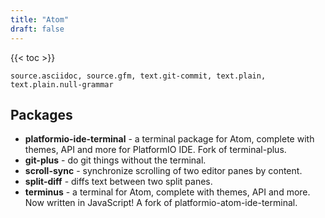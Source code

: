 ```yaml
---
title: "Atom"
draft: false
---
```


{{< toc >}}

```text
source.asciidoc, source.gfm, text.git-commit, text.plain, text.plain.null-grammar
```

## Packages

* **platformio-ide-terminal** - a terminal package for Atom, complete with themes, API and more for PlatformIO IDE. Fork of terminal-plus.
* **git-plus** - do git things without the terminal.
* **scroll-sync** - synchronize scrolling of two editor panes by content.
* **split-diff** - diffs text between two split panes.
* **terminus** - a terminal for Atom, complete with themes, API and more. Now written in JavaScript! A fork of platformio-atom-ide-terminal.
